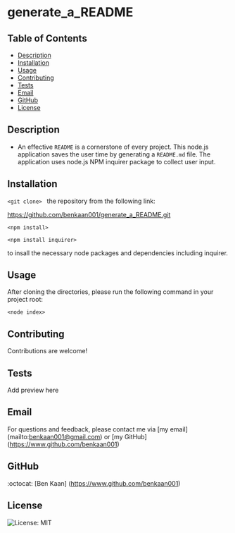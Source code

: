 # generate_a_README

  ## Table of Contents

  * [Description](#description)
  * [Installation](#installation)
  * [Usage](#usage)
  * [Contributing](#contributing)
  * [Tests](#tests)
  * [Email](#email)
  * [GitHub](#GitHub)
  * [License](#license)

  ## Description
  
  * An effective `README` is a cornerstone of every project. This node.js application saves the user time by generating a  `README.md` file. The application uses node.js NPM inquirer package to collect user input. 

  ## Installation

  ```<git clone> ``` the repository from the following link:
  
  https://github.com/benkaan001/generate_a_README.git 

  ```<npm install> ```

```<npm install inquirer> ```
  
  to insall the necessary node packages and dependencies including inquirer. 


  ## Usage
  
  After cloning the directories, please run the following command in your project root:

 ```<node index> ```

  ## Contributing
  
  Contributions are welcome!

  ## Tests
  
  Add preview here

  ## Email

  For questions and feedback, please contact me via [my email] (mailto:benkaan001@gmail.com) or [my GitHub] (https://www.github.com/benkaan001)

  ## GitHub

  :octocat: [Ben Kaan] (https://www.github.com/benkaan001)
  

  ## License

  
  ![License: MIT](https://img.shields.io/badge/License-MIT-yellow.svg)

